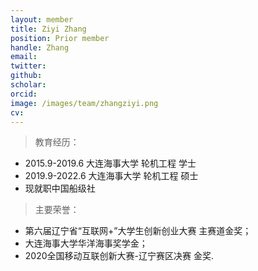 ```yaml
---
layout: member
title: Ziyi Zhang
position: Prior member
handle: Zhang
email: 
twitter: 
github: 
scholar:
orcid: 
image: /images/team/zhangziyi.png
cv: 
---
```


>教育经历：

- 2015.9-2019.6 大连海事大学 轮机工程 学士 
- 2019.9-2022.6 大连海事大学 轮机工程 硕士 
- 现就职中国船级社

>主要荣誉：

- 第六届辽宁省“互联网+”大学生创新创业大赛 主赛道金奖； 
- 大连海事大学华洋海事奖学金；
- 2020全国移动互联创新大赛-辽宁赛区决赛 金奖.